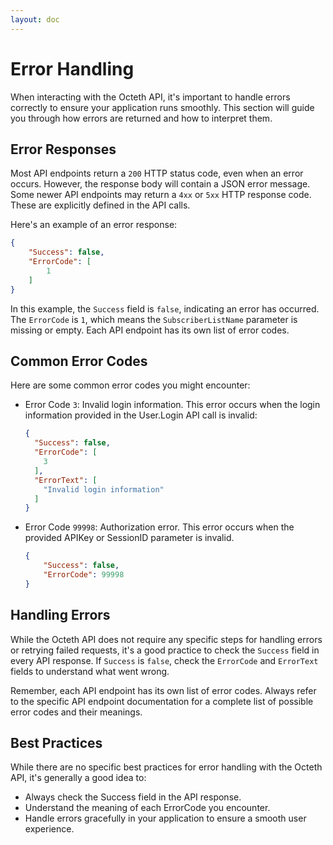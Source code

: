 ```yaml
---
layout: doc
---
```


# Error Handling


When interacting with the Octeth API, it's important to handle errors correctly to ensure your application runs smoothly. This section will guide you through how errors are returned and how to interpret them.

## Error Responses

Most API endpoints return a `200` HTTP status code, even when an error occurs. However, the response body will contain a JSON error message. Some newer API endpoints may return a `4xx` or `5xx` HTTP response code. These are explicitly defined in the API calls.

Here's an example of an error response:

```json
{
    "Success": false,
    "ErrorCode": [
        1
    ]
}
```

In this example, the `Success` field is `false`, indicating an error has occurred. The `ErrorCode` is `1`, which means the `SubscriberListName` parameter is missing or empty. Each API endpoint has its own list of error codes.

## Common Error Codes

Here are some common error codes you might encounter:

- Error Code `3`: Invalid login information. This error occurs when the login information provided in the User.Login API call is invalid:

  ```json
  {
    "Success": false,
    "ErrorCode": [
      3
    ],
    "ErrorText": [
      "Invalid login information"
    ]
  }
  ```

- Error Code `99998`: Authorization error. This error occurs when the provided APIKey or SessionID parameter is invalid.

  ```json
  {
      "Success": false,
      "ErrorCode": 99998
  }
  ```
  
## Handling Errors

While the Octeth API does not require any specific steps for handling errors or retrying failed requests, it's a good practice to check the `Success` field in every API response. If `Success` is `false`, check the `ErrorCode` and `ErrorText` fields to understand what went wrong.

Remember, each API endpoint has its own list of error codes. Always refer to the specific API endpoint documentation for a complete list of possible error codes and their meanings.

## Best Practices

While there are no specific best practices for error handling with the Octeth API, it's generally a good idea to:

- Always check the Success field in the API response.
- Understand the meaning of each ErrorCode you encounter.
- Handle errors gracefully in your application to ensure a smooth user experience.
